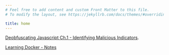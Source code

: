 ```yaml
---
# Feel free to add content and custom Front Matter to this file.
# To modify the layout, see https://jekyllrb.com/docs/themes/#overriding-theme-defaults

title: home
---
```

[Deobfuscating Javascript Ch.1 - Identifying Malicious Indicators](./deobufscating-javascript1.html).

[Learning Docker - Notes](./Learning-Docker/Learning%20Docker.html)